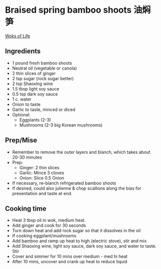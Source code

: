 # Braised spring bamboo shoots 油焖笋

[Woks of Life](https://thewoksoflife.com/2016/03/braised-spring-bamboo-shoots/)

## Ingredients

* 1 pound fresh bamboo shoots
* Neutral oil (vegetable or canola)
* 2 thin slices of ginger
* 2 tsp sugar (rock sugar better)
* 2 tsp Shaoxing wine
* 1.5 tbsp light soy sauce
* 0.5 tsp dark soy sauce
* 1 c. water
* Onion to taste
* Garlic to taste, minced or diced
* Optional:
    + Eggplants (2-3)
    + Mushrooms (2-3 big Korean mushrooms)

## Prep/Mise

* Remember to remove the outer layers and blanch, which takes about 20-30 minutes
* Prep:
    + Ginger: 2 thin slices
    + Garlic: Mince 3 cloves
    + Onion: Slice 0.5 Onion
* If necessary, re-blanch refrigerated bamboo shoots
* If desired, could also julienne & chop scallions along the bias for presentation and taste at end.

## Cooking time

* Heat 3 tbsp oil in wok, medium heat.
* Add ginger and cook for 30 seconds
* Turn down heat and add rock sugar so that it dissolves in the oil
* If cooking eggplant/mushrooms
* Add bamboo and ramp up heat to high (electric stove), stir and mix
* Add Shaoxing wine, light soy sauce, dark soy sauce, and water to taste. Stir
* Cover and simmer for 10 mins over medium - med hi heat
* After 10 mins, uncover and crank up heat to reduce liquid

